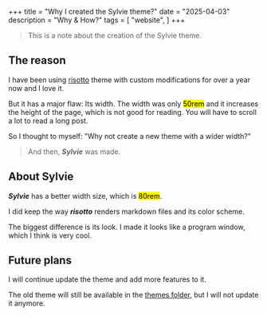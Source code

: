 +++
title = "Why I created the Sylvie theme?"
date = "2025-04-03"
description = "Why & How?"
tags = [
    "website",
]
+++

> This is a note about the creation of the Sylvie theme.

## The reason
I have been using [risotto](http://risotto.joeroe.io/) theme with custom modifications for over a year now and I love it.

But it has a major flaw: Its width. The width was only <mark>50rem</mark> and it increases the height of the page, which is not good for reading. You will have to scroll a lot to read a long post.

So I thought to myself: "Why not create a new theme with a wider width?"

> And then, ***Sylvie*** was made.

## About Sylvie
***Sylvie*** has a better width size, which is <mark>80rem</mark>.

I did keep the way ***risotto*** renders markdown files and its color scheme.

The biggest difference is its look. I made it looks like a program window, which I think is very cool.

## Future plans
I will continue update the theme and add more features to it.

The old theme will still be available in the [themes folder](https://github.com/cc4dev/cc4dev.github.io/tree/main/themes), but I will not update it anymore.